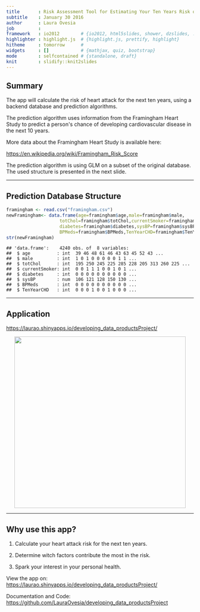```yaml
---
title       : Risk Assessment Tool for Estimating Your Ten Years Risk of Having a Heart Attack
subtitle    : January 30 2016
author      : Laura Ovesia
job         : 
framework   : io2012        # {io2012, html5slides, shower, dzslides, ...}
highlighter : highlight.js  # {highlight.js, prettify, highlight}
hitheme     : tomorrow      # 
widgets     : []            # {mathjax, quiz, bootstrap}
mode        : selfcontained # {standalone, draft}
knit        : slidify::knit2slides
---
```



## Summary
The app will calculate the risk of heart attack for the next ten years, using a backend database and prediction algorithms. 

The prediction algorithm uses information from the Framingham Heart Study to predict a person's chance of developing cardiovascular disease in the next 10 years.

More data about the Framingham Heart Study is available here:

https://en.wikipedia.org/wiki/Framingham_Risk_Score

The prediction algorithm is using GLM on a subset of the original database.
The used structure is presented in the next slide.



---
## Prediction Database Structure


```r
framingham <- read.csv("framingham.csv")
newFramingham<- data.frame(age=framingham$age,male=framingham$male,
                    totChol=framingham$totChol,currentSmoker=framingham$currentSmoker,
                    diabetes=framingham$diabetes,sysBP=framingham$sysBP,
                    BPMeds=framingham$BPMeds,TenYearCHD=framingham$TenYearCHD)
str(newFramingham)
```

```
## 'data.frame':	4240 obs. of  8 variables:
##  $ age          : int  39 46 48 61 46 43 63 45 52 43 ...
##  $ male         : int  1 0 1 0 0 0 0 0 1 1 ...
##  $ totChol      : int  195 250 245 225 285 228 205 313 260 225 ...
##  $ currentSmoker: int  0 0 1 1 1 0 0 1 0 1 ...
##  $ diabetes     : int  0 0 0 0 0 0 0 0 0 0 ...
##  $ sysBP        : num  106 121 128 150 130 ...
##  $ BPMeds       : int  0 0 0 0 0 0 0 0 0 0 ...
##  $ TenYearCHD   : int  0 0 0 1 0 0 1 0 0 0 ...
```

---
## Application 
https://laurao.shinyapps.io/developing_data_productsProject/

<div style='text-align: center;'>
    <img height='460' src='http://lauraovesia.github.io/Developing_Data_Products_Project/Image1.png' />
</div>

---
## Why use this app?

1. Calculate your heart attack risk for the next ten years.

2. Determine witch factors contribute the most in the risk.

3. Spark your interest in your personal health.

View the app on: https://laurao.shinyapps.io/developing_data_productsProject/

Documentation and Code: https://github.com/LauraOvesia/developing_data_productsProject



